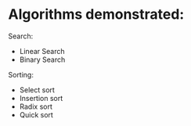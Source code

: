 # Algorithms demonstrated:

Search:
- Linear Search
- Binary Search

Sorting:
- Select sort
- Insertion sort
- Radix sort
- Quick sort
